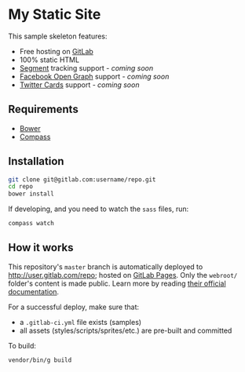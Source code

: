 # My Static Site

This sample skeleton features:

- Free hosting on [GitLab][GitLab Pages]
- 100% static HTML
- [Segment] tracking support _- coming soon_
- [Facebook Open Graph] support _- coming soon_
- [Twitter Cards] support _- coming soon_

[Segment]:https://segment.com
[Facebook Open Graph]:https://developers.facebook.com/docs/sharing/best-practices
[Twitter Cards]:https://dev.twitter.com/cards/overview

## Requirements

- [Bower](http://bower.io)
- [Compass](http://compass-style.org/install/)

## Installation

```sh
git clone git@gitlab.com:username/repo.git
cd repo
bower install
```

If developing, and you need to watch the `sass` files, run:

```sh
compass watch
```

## How it works

This repository's `master` branch is automatically deployed to http://user.gitlab.com/repo; hosted
on [GitLab Pages]. Only the `webroot/` folder's content is made public. Learn more by
reading [their official documentation](http://doc.gitlab.com/ee/pages/README.html).

For a successful deploy, make sure that:

- a `.gitlab-ci.yml` file exists (samples)
- all assets (styles/scripts/sprites/etc.) are pre-built and committed

To build:

```sh
vendor/bin/g build
```

[GitLab Pages]:https://gitlab.com/pages/
